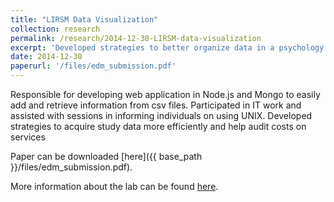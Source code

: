 ```yaml
---
title: "LIRSM Data Visualization"
collection: research
permalink: /research/2014-12-30-LIRSM-data-visualization
excerpt: 'Developed strategies to better organize data in a psychology lab on Columbia campus.'
date: 2014-12-30
paperurl: '/files/edm_submission.pdf'
---
```


Responsible for developing web application in Node.js and Mongo to easily add and retrieve information from csv files. Participated in IT work and assisted with sessions in informing individuals on using UNIX. Developed strategies to acquire study data more efficiently and help audit costs on services

Paper can be downloaded [here]({{ base_path }}/files/edm_submission.pdf). 

More information about the lab can be found [here](http://www.columbia.edu/cu/psychology/vpvaughns/). 
